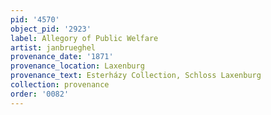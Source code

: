 ```yaml
---
pid: '4570'
object_pid: '2923'
label: Allegory of Public Welfare
artist: janbrueghel
provenance_date: '1871'
provenance_location: Laxenburg
provenance_text: Esterházy Collection, Schloss Laxenburg
collection: provenance
order: '0082'
---
```

